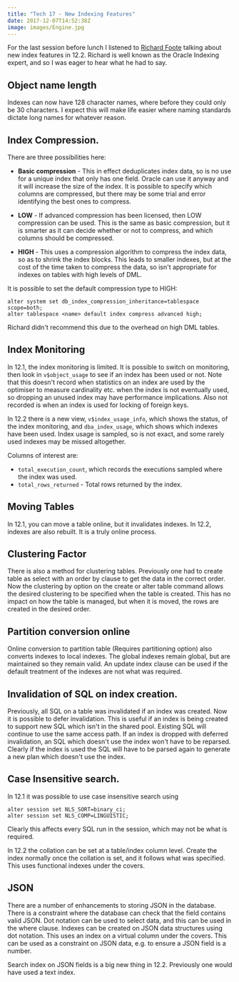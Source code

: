 ```yaml
---
title: "Tech 17 - New Indexing Features"
date: 2017-12-07T14:52:38Z
image: images/Engine.jpg
---
```


For the last session before lunch I listened to [Richard Foote](https://richardfoote.wordpress.com/) talking about
new index features in 12.2. Richard is well known as the Oracle Indexing
expert, and so I was eager to hear what he had to say.

Object name length
--

Indexes can now have 128 character names,
where before they could only be 30 characters. I expect this will make
life easier where naming standards dictate long names for whatever reason.

Index Compression.
-

There are three possibilities here:

* **Basic compression** - This in effect deduplicates index data, so is no use for
a unique index that only has one field. Oracle can use it anyway and it will
increase the size of the index. It is possible to specify which columns are
compressed, but there may be some trial and error identifying the best ones
to compress.

* **LOW** - If advanced compression has been licensed, then LOW compression can
be used. This is the same as basic compression, but it is smarter as it can
decide whether or not to compress, and which columns should be compressed.

* **HIGH** - This uses a compression algorithm to compress the index data, so as
to shrink the index blocks. This leads to smaller indexes, but at the cost
of the time taken to compress the data, so isn't appropriate for indexes
on tables with high levels of DML.

It is possible to set the default compression type to HIGH:

    alter system set db_index_compression_inheritance=tablespace scope=both;
    alter tablespace <name> default index compress advanced high;

Richard didn't recommend this due to the overhead on high DML tables.

Index Monitoring
--

In 12.1, the index monitoring is limited. It is possible to switch on
monitoring, then look in `v$object_usage` to see if an index has been
used or not. Note that this doesn't record when statistics on an index
are used by the optimiser to measure cardinality etc. when the index
is not eventually used, so dropping an unused index may have performance
implications. Also not recorded is when an index is used for locking
of foreign keys.
 
In 12.2 there is a new view, `v$index_usage_info`, which shows the status,
of the index monitoring, and `dba_index_usage`, which shows which indexes
have been used. Index usage is sampled,
so is not exact, and some rarely used indexes may be missed altogether.

Columns of interest are:

* `total_execution_count`, which records the executions
sampled where the index was used.
* `total_rows_returned` - Total rows returned by the index.

Moving Tables
--

In 12.1, you can move a table online, but it invalidates indexes.
In 12.2, indexes are also rebuilt. It is a truly online process.


Clustering Factor
--

There is also a method for clustering tables. Previously one had to
create table as select with an order by clause to get the data in
the correct order. Now the clustering by option on the create or
alter table command allows the desired clustering to be specified
when the table is created. This has no impact on how the table
is managed, but when it is moved, the rows are created in the
desired order.

Partition conversion online
--

Online conversion to partition table (Requires partitioning option)
also converts indexes to local indexes. The global indexes remain global,
but are maintained so they remain valid. An update index clause can be
used if the default treatment of the indexes are not what was required.

Invalidation of SQL on index creation.
--

Previously, all SQL on a table
was invalidated if an index was created. Now it is possible to
defer invalidation. This is useful if an index is being created
to support new SQL which isn't in the shared pool. Existing SQL
will continue to use the same access path. If an index is dropped with
deferred invalidation, an SQL which doesn't use the index won't have to
be reparsed. Clearly if the index is used the SQL will have to be 
parsed again to generate a new plan which doesn't use the index.

Case Insensitive search.
--

In 12.1 it was possible to use case insensitive search using

    alter session set NLS_SORT=binary_ci;
    alter session set NLS_COMP=LINGUISTIC;

Clearly this affects every SQL run in the session, which
may not be what is required.

In 12.2 the collation can be set at a table/index column level.
Create the index normally once the collation is set, and it
follows what was specified. This uses functional indexes under
the covers. 

JSON
--
There are a number of enhancements to storing JSON in the database.
There is a constraint where the database can check that  the field
contains valid JSON. Dot notation can be used to select data, and
this can be used in the where clause. Indexes can be created on 
JSON data structures using dot notation. This uses an index on a
virtual column under the covers. This can be used as a constraint
on JSON data, e.g. to ensure a JSON field is a number.

Search index on JSON fields is a big new thing in 12.2. Previously
one would have used a text index.


